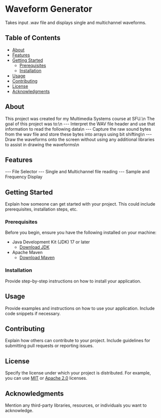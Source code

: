 # Waveform Generator
Takes input .wav file and displays single and multichannel waveforms. 

## Table of Contents

- [About](#about)
- [Features](#features)
- [Getting Started](#getting-started)
  - [Prerequisites](#prerequisites)
  - [Installation](#installation)
- [Usage](#usage)
- [Contributing](#contributing)
- [License](#license)
- [Acknowledgments](#acknowledgments)

## About

This project was created for my Multimedia Systems course at SFU.\n
The goal of this project was to:\n
  --- Interpret the WAV file header and use that information to read the following data\n
  --- Capture the raw sound bytes from the wav file and store these bytes into arrays using bit shifting\n
  --- Draw the waveforms onto the screen without using any additional libraries to assist in drawing the waveforms\n

## Features
  --- File Selector
  --- Single and Multichannel file reading
  --- Sample and Frequency Display

## Getting Started

Explain how someone can get started with your project. This could include prerequisites, installation steps, etc.

### Prerequisites

Before you begin, ensure you have the following installed on your machine:

- Java Development Kit (JDK) 17 or later
  - [Download JDK](https://adoptium.net/)
- Apache Maven
  - [Download Maven](https://maven.apache.org/download.cgi)
    
### Installation

Provide step-by-step instructions on how to install your application.

## Usage

Provide examples and instructions on how to use your application. Include code snippets if necessary.

## Contributing

Explain how others can contribute to your project. Include guidelines for submitting pull requests or reporting issues.

## License

Specify the license under which your project is distributed. For example, you can use [MIT](LICENSE) or [Apache 2.0](LICENSE) licenses.

## Acknowledgments

Mention any third-party libraries, resources, or individuals you want to acknowledge.
